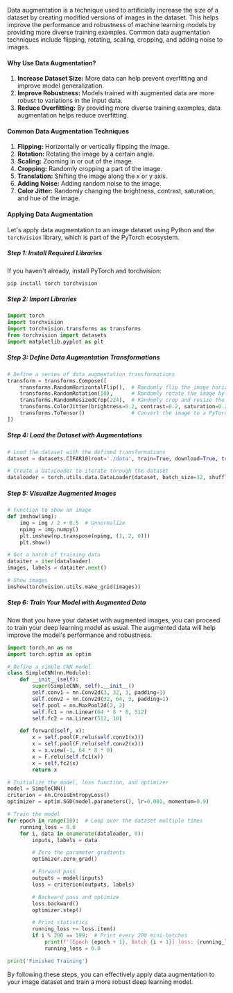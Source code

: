 Data augmentation is a technique used to artificially increase the size of a dataset by creating modified versions of images in the dataset. This helps improve the performance and robustness of machine learning models by providing more diverse training examples. Common data augmentation techniques include flipping, rotating, scaling, cropping, and adding noise to images.

#### Why Use Data Augmentation?

1. **Increase Dataset Size:** More data can help prevent overfitting and improve model generalization.
2. **Improve Robustness:** Models trained with augmented data are more robust to variations in the input data.
3. **Reduce Overfitting:** By providing more diverse training examples, data augmentation helps reduce overfitting.

#### Common Data Augmentation Techniques

1. **Flipping:** Horizontally or vertically flipping the image.
2. **Rotation:** Rotating the image by a certain angle.
3. **Scaling:** Zooming in or out of the image.
4. **Cropping:** Randomly cropping a part of the image.
5. **Translation:** Shifting the image along the x or y axis.
6. **Adding Noise:** Adding random noise to the image.
7. **Color Jitter:** Randomly changing the brightness, contrast, saturation, and hue of the image.

#### Applying Data Augmentation

Let's apply data augmentation to an image dataset using Python and the `torchvision` library, which is part of the PyTorch ecosystem.

##### Step 1: Install Required Libraries

If you haven't already, install PyTorch and torchvision:

```bash
pip install torch torchvision
```

##### Step 2: Import Libraries

```python
import torch
import torchvision
import torchvision.transforms as transforms
from torchvision import datasets
import matplotlib.pyplot as plt
```

##### Step 3: Define Data Augmentation Transformations

```python
# Define a series of data augmentation transformations
transform = transforms.Compose([
    transforms.RandomHorizontalFlip(),  # Randomly flip the image horizontally
    transforms.RandomRotation(10),      # Randomly rotate the image by 10 degrees
    transforms.RandomResizedCrop(224),  # Randomly crop and resize the image to 224x224
    transforms.ColorJitter(brightness=0.2, contrast=0.2, saturation=0.2, hue=0.2),  # Randomly change brightness, contrast, saturation, and hue
    transforms.ToTensor()               # Convert the image to a PyTorch tensor
])
```

##### Step 4: Load the Dataset with Augmentations

```python
# Load the dataset with the defined transformations
dataset = datasets.CIFAR10(root='./data', train=True, download=True, transform=transform)

# Create a DataLoader to iterate through the dataset
dataloader = torch.utils.data.DataLoader(dataset, batch_size=32, shuffle=True)
```

##### Step 5: Visualize Augmented Images

```python
# Function to show an image
def imshow(img):
    img = img / 2 + 0.5  # Unnormalize
    npimg = img.numpy()
    plt.imshow(np.transpose(npimg, (1, 2, 0)))
    plt.show()

# Get a batch of training data
dataiter = iter(dataloader)
images, labels = dataiter.next()

# Show images
imshow(torchvision.utils.make_grid(images))
```

##### Step 6: Train Your Model with Augmented Data

Now that you have your dataset with augmented images, you can proceed to train your deep learning model as usual. The augmented data will help improve the model's performance and robustness.

```python
import torch.nn as nn
import torch.optim as optim

# Define a simple CNN model
class SimpleCNN(nn.Module):
    def __init__(self):
        super(SimpleCNN, self).__init__()
        self.conv1 = nn.Conv2d(3, 32, 3, padding=1)
        self.conv2 = nn.Conv2d(32, 64, 3, padding=1)
        self.pool = nn.MaxPool2d(2, 2)
        self.fc1 = nn.Linear(64 * 8 * 8, 512)
        self.fc2 = nn.Linear(512, 10)

    def forward(self, x):
        x = self.pool(F.relu(self.conv1(x)))
        x = self.pool(F.relu(self.conv2(x)))
        x = x.view(-1, 64 * 8 * 8)
        x = F.relu(self.fc1(x))
        x = self.fc2(x)
        return x

# Initialize the model, loss function, and optimizer
model = SimpleCNN()
criterion = nn.CrossEntropyLoss()
optimizer = optim.SGD(model.parameters(), lr=0.001, momentum=0.9)

# Train the model
for epoch in range(10):  # Loop over the dataset multiple times
    running_loss = 0.0
    for i, data in enumerate(dataloader, 0):
        inputs, labels = data

        # Zero the parameter gradients
        optimizer.zero_grad()

        # Forward pass
        outputs = model(inputs)
        loss = criterion(outputs, labels)

        # Backward pass and optimize
        loss.backward()
        optimizer.step()

        # Print statistics
        running_loss += loss.item()
        if i % 200 == 199:  # Print every 200 mini-batches
            print(f'[Epoch {epoch + 1}, Batch {i + 1}] loss: {running_loss / 200:.3f}')
            running_loss = 0.0

print('Finished Training')
```

By following these steps, you can effectively apply data augmentation to your image dataset and train a more robust deep learning model.
